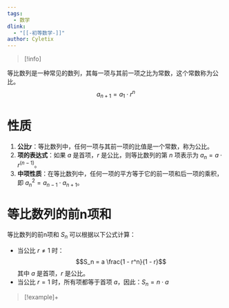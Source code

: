 ```yaml
---
tags:
  - 数学
dlink:
  - "[[-初等数学-]]"
author: Cyletix
---
```

>[!info]
>
等比数列是一种常见的数列，其每一项与其前一项之比为常数，这个常数称为公比。
$$a_{n+1}=a_{1}\cdot{} r^{n}$$
# 性质

1. **公比r**：等比数列中，任何一项与其前一项的比值是一个常数，称为公比。
2. **项的表达式**：如果 $a$ 是首项，$r$ 是公比，则等比数列的第 $n$ 项表示为 $a_n = a \cdot r^{(n-1)}$。
3. **中项性质**：在等比数列中，任何一项的平方等于它的前一项和后一项的乘积，即 $a_n^2 = a_{n-1} \cdot a_{n+1}$。

# 等比数列的前n项和

等比数列的前n项和 $S_n$ 可以根据以下公式计算：
- 当公比 $r \neq 1$ 时：$$S_n = a \frac{1 - r^n}{1 - r}$$
其中 $a$ 是首项，$r$ 是公比。
- 当公比 $r = 1$ 时，所有项都等于首项 $a$，因此：$S_n = n \cdot a$

>[!example]+

